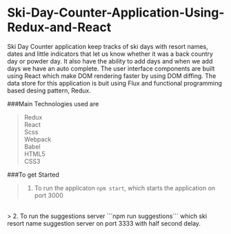 # Ski-Day-Counter-Application-Using-Redux-and-React

Ski Day Counter application keep tracks of ski days with resort names, dates and little indicators that let us know whether it was a back country day or powder day. It also have the ability to add days and when we add days we have an auto complete. The user interface components are built using React which make DOM rendering faster by using DOM diffing. The data store for this application is buit using Flux and functional programming based desing pattern, Redux. 

###Main Technologies used are
> Redux<br/>
> React<br/>
> Scss<br/>
> Webpack<br/>
> Babel<br/>
> HTML5<br/>
> CSS3<br/>

###To get Started
> 1. To run the applicaton ```npm start```, which starts the application on port 3000
<br/>
> 2. To run the suggestions server ```npm run suggestions``` which ski resort name suggestion server on port 3333 with half second delay.
